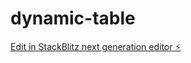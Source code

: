 # dynamic-table

[Edit in StackBlitz next generation editor ⚡️](https://stackblitz.com/~/github.com/RRamkishan/dynamic-table)